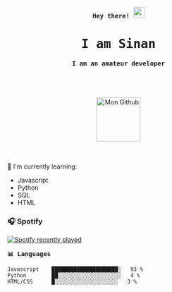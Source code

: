 <p align="center"><samp><b> Hey there! <img src="https://github.com/himanshusharma89/himanshusharma89/blob/master/Hi.gif" width="25px"> </b></samp></p>
<p align="center"><h1 align="center"><samp> I am Sinan </samp></h1></p>
<p align="center"><h4 align="center"><samp> I am an amateur developer  </samp></h4></p>
<br>
<div>
<br><br>
<div align="center">
<a href="https://github.com/sinan2245">
  <img align="center" alt="Mon Github" width="100px" src="https://img.shields.io/badge/Github-181717?style=for-the-badge&logo=Github&logoColor=white" />
</a>
</div>
<br><br>

:page_with_curl: I'm currently learning:
- Javascript
- Python
- SQL
- HTML
  
  
 ### 🎧 Spotify 
[![Spotify recently played](https://spotify-recently-played-readme.vercel.app/api?user=sinand123456)](https://open.spotify.com/user/jul-ivars)
<br/>


 <summary><b><samp>📊 Languages </samp></b></summary>

<!--START_SECTION:waka-->
```text
Javascript    █████████████████████░   93 % 
Python        ██░░░░░░░░░░░░░░░░░░░░   4 % 
HTML/CSS      █░░░░░░░░░░░░░░░░░░░░   3 % 
```
<!--END_SECTION:waka-->

##

